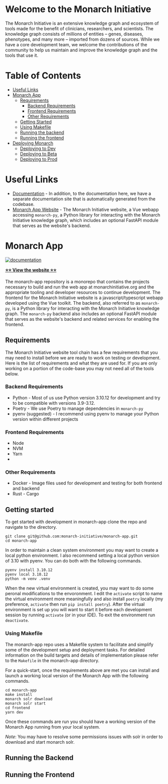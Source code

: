# Welcome to the Monarch Initiative

The Monarch Initiative is an extensive knowledge graph and ecosystem of tools made for the benefit of clinicians, researchers, and scientists. The knowledge graph consists of millions of entities – genes, diseases, phenotypes, and many more – imported from dozens of sources. While we have a core development team, we welcome the contributions of the community to help us maintain and improve the knowledge graph and the tools that use it.

# Table of Contents

- [Useful Links](#important-links)
- [Monarch App](#monarch-app)
  - [Requirements](#requirements)
    - [Backend Requirements](#backend-requirements)
    - [Frontend Requirements](#frontend-requirements)
    - [Other Requirements](#other-requirements)
  - [Getting Started](#for-developers)
  - [Using Makefile](#using-makefile)
  - [Running the backend](#running-the-backend)
  - [Running the frontend](#running-the-frontend)
- [Deploying Monarch](#deploying-monarch)
  - [Deploying to Dev](#deploying-to-dev)
  - [Deploying to Beta](#deploying-to-beta)
  - [Deploying to Prod](#deploying-to-prod)

# Useful Links
- [Documentation](https://monarch-initiative.github.io/monarch-documentation/) - In addition, to the documentation here, we have a separate documentation site that is automatically generated from the codebase.
- [Monarch App Website](https://next.monarchinitiative.org/) - The Monarch Initiative website, a Vue webapp accessing `monarch-py`, a Python library for interacting with the Monarch Initiative knowledge graph, which includes an optional FastAPI module that serves as the website's backend.

# Monarch App
    
[![documentation](https://img.shields.io/badge/-Documentation-purple?logo=read-the-docs&logoColor=white&style=for-the-badge)](https://monarch-initiative.github.io/monarch-documentation/)

[**⭐️⭐️ View the website ⭐️⭐️**](https://next.monarchinitiative.org/)

The monarch-app repository is a monorepo that contains the projects necessary to build and run the web app at monarchinitiative.org and the appropriate tooling and developer resources to continue development. The frontend for the Monarch Initiative website is a javascript/typescript webapp developed using the Vue toolkit. The backend, also referred to as `monarch-py`, is a Python library for interacting with the Monarch Initiative knowledge graph. The `monarch-py` backend also includes an optional FastAPI module that serves as the website's backend and related services for enabling the frontend.

## Requirements
The Monarch Initiative website tool chain has a few requirements that you may need to install before we are ready to work on testing or development. Here is the list of requirements and what they are used for. If you are only working on a portion of the code-base you may not need all of the tools below.

### Backend Requirements
 - Python - Most of us use Python version 3.10.12 for development and try to be compatible with versions 3.9-3.12.
 - Poetry - We use Poetry to manage dependencies in `monarch-py`
 - pyenv (suggested) - I recommend using pyenv to manage your Python version within different projects

### Frontend Requirements
 - Node
 - NVM
 - Yarn
 - 

### Other Requirements
 - Docker - Image files used for development and testing for both frontend and backend
 - Rust - Cargo

## Getting started
To get started with development in monarch-app clone the repo and navigate to the directory.

  ```shell
  git clone git@github.com:monarch-initiative/monarch-app.git
  cd monarch-app
  ```

In order to maintain a clean system environment you may want to create a local python environment. I also recommend setting a local python version of 3.10 with pyenv. You can do both with the following commands.

  ```shell
  pyenv install 3.10.12
  pyenv local 3.10.12
  python -m venv .venv
  ```

When the new virtual environment is created, you may want to do some peronal modifications to the envoronment. I edit the `activate` script to name the virtual environment more meaningfully and also install `poetry` locally (my preference, `activate` then run `pip install poetry`). After the virtual environment is set up you will want to start it before each development session by running `activate` (or in your IDE). To exit the environment run `deactivate`.

### Using Makefile
The monarch-app repo uses a Makefile system to facilitate and simplify some of the development setup and deployment tasks. For detailed information on the build targets and details of implementation please refer to the `Makefile` in the monarch-app directory.

For a quick-start, once the requirements above are met you can install and launch a working local version of the Monarch App with the following commands.

```shell
cd monarch-app
make install
monarch solr download
monarch solr start
cd frontend
yarn dev
```

Once these commands are run you should have a working version of the Monarch App running from your local system.


*Note*: You may have to resolve some permissions issues with solr in order to download and start monarch solr.

## Running the Backend

## Running the Frontend

